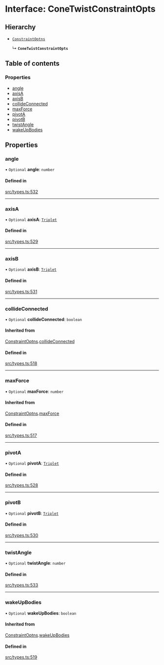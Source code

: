 # Interface: ConeTwistConstraintOpts

## Hierarchy

- [`ConstraintOptns`](ConstraintOptns.md)

  ↳ **`ConeTwistConstraintOpts`**

## Table of contents

### Properties

- [angle](ConeTwistConstraintOpts.md#angle)
- [axisA](ConeTwistConstraintOpts.md#axisa)
- [axisB](ConeTwistConstraintOpts.md#axisb)
- [collideConnected](ConeTwistConstraintOpts.md#collideconnected)
- [maxForce](ConeTwistConstraintOpts.md#maxforce)
- [pivotA](ConeTwistConstraintOpts.md#pivota)
- [pivotB](ConeTwistConstraintOpts.md#pivotb)
- [twistAngle](ConeTwistConstraintOpts.md#twistangle)
- [wakeUpBodies](ConeTwistConstraintOpts.md#wakeupbodies)

## Properties

### angle

• `Optional` **angle**: `number`

#### Defined in

[src/types.ts:532](https://gitlab.com/rapidajs/rapida/-/blob/67ba736/packages/rapida-physics/src/types.ts#L532)

___

### axisA

• `Optional` **axisA**: [`Triplet`](../modules.md#triplet)

#### Defined in

[src/types.ts:529](https://gitlab.com/rapidajs/rapida/-/blob/67ba736/packages/rapida-physics/src/types.ts#L529)

___

### axisB

• `Optional` **axisB**: [`Triplet`](../modules.md#triplet)

#### Defined in

[src/types.ts:531](https://gitlab.com/rapidajs/rapida/-/blob/67ba736/packages/rapida-physics/src/types.ts#L531)

___

### collideConnected

• `Optional` **collideConnected**: `boolean`

#### Inherited from

[ConstraintOptns](ConstraintOptns.md).[collideConnected](ConstraintOptns.md#collideconnected)

#### Defined in

[src/types.ts:518](https://gitlab.com/rapidajs/rapida/-/blob/67ba736/packages/rapida-physics/src/types.ts#L518)

___

### maxForce

• `Optional` **maxForce**: `number`

#### Inherited from

[ConstraintOptns](ConstraintOptns.md).[maxForce](ConstraintOptns.md#maxforce)

#### Defined in

[src/types.ts:517](https://gitlab.com/rapidajs/rapida/-/blob/67ba736/packages/rapida-physics/src/types.ts#L517)

___

### pivotA

• `Optional` **pivotA**: [`Triplet`](../modules.md#triplet)

#### Defined in

[src/types.ts:528](https://gitlab.com/rapidajs/rapida/-/blob/67ba736/packages/rapida-physics/src/types.ts#L528)

___

### pivotB

• `Optional` **pivotB**: [`Triplet`](../modules.md#triplet)

#### Defined in

[src/types.ts:530](https://gitlab.com/rapidajs/rapida/-/blob/67ba736/packages/rapida-physics/src/types.ts#L530)

___

### twistAngle

• `Optional` **twistAngle**: `number`

#### Defined in

[src/types.ts:533](https://gitlab.com/rapidajs/rapida/-/blob/67ba736/packages/rapida-physics/src/types.ts#L533)

___

### wakeUpBodies

• `Optional` **wakeUpBodies**: `boolean`

#### Inherited from

[ConstraintOptns](ConstraintOptns.md).[wakeUpBodies](ConstraintOptns.md#wakeupbodies)

#### Defined in

[src/types.ts:519](https://gitlab.com/rapidajs/rapida/-/blob/67ba736/packages/rapida-physics/src/types.ts#L519)
